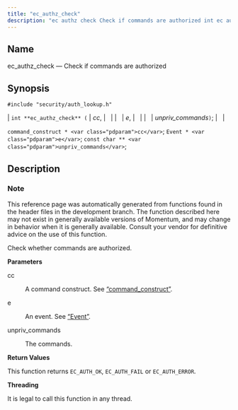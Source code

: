 ```yaml
---
title: "ec_authz_check"
description: "ec authz check Check if commands are authorized int ec authz check cc e unpriv commands command construct cc Event e const char unpriv commands This reference page was automatically generated from functions found in the header files in the development branch The function described here may not exist in..."
---
```


<a name="apis.ec_authz_check"></a> 
## Name

ec_authz_check — Check if commands are authorized

## Synopsis

`#include "security/auth_lookup.h"`

| `int **ec_authz_check** (` | <var class="pdparam">cc</var>, |   |
|   | <var class="pdparam">e</var>, |   |
|   | <var class="pdparam">unpriv_commands</var>`)`; |   |

`command_construct * <var class="pdparam">cc</var>`;
`Event * <var class="pdparam">e</var>`;
`const char ** <var class="pdparam">unpriv_commands</var>`;<a name="idp59591328"></a> 
## Description

### Note

This reference page was automatically generated from functions found in the header files in the development branch. The function described here may not exist in generally available versions of Momentum, and may change in behavior when it is generally available. Consult your vendor for definitive advice on the use of this function.

Check whether commands are authorized.

**<a name="idp59594192"></a> Parameters**

<dl class="variablelist">

<dt>cc</dt>

<dd>

A command construct. See [“command_construct”](/momentum/3/3-api/structs-command-construct).

</dd>

<dt>e</dt>

<dd>

An event. See [“Event”](/momentum/3/3-api/structs-event).

</dd>

<dt>unpriv_commands</dt>

<dd>

The commands.

</dd>

</dl>

**<a name="idp59601680"></a> Return Values**

This function returns `EC_AUTH_OK`, `EC_AUTH_FAIL` or `EC_AUTH_ERROR`.

**<a name="idp59603936"></a> Threading**

It is legal to call this function in any thread.